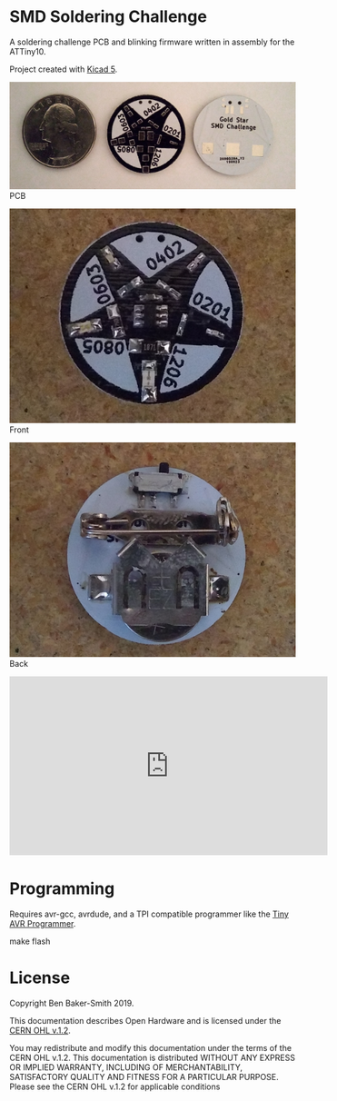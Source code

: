 # SMD Soldering Challenge

A soldering challenge PCB and blinking firmware written in assembly for
the ATTiny10.

Project created with [Kicad 5](http://www.kicad-pcb.org).

![UCP PCB](/images/smd-pcb.jpg)\
PCB

![UCP front](/images/smd-front.jpg)\
Front

![UCP PCB](/images/smd-back.jpg)\
Back

<iframe width="560" height="315" src="https://www.youtube.com/embed/fLHSi1b7yYU" frameborder="0" allow="accelerometer; autoplay; encrypted-media; gyroscope; picture-in-picture" allowfullscreen></iframe>

# Programming

Requires avr-gcc, avrdude, and a TPI compatible programmer like the [Tiny
AVR Programmer](https://www.sparkfun.com/products/11801).

  make flash

# License

Copyright Ben Baker-Smith 2019.

This documentation describes Open Hardware and is licensed under the
[CERN OHL v.1.2](/LICENSE.TXT).

You may redistribute and modify this documentation under the terms of the
CERN OHL v.1.2. This documentation is distributed
WITHOUT ANY EXPRESS OR IMPLIED WARRANTY, INCLUDING OF
MERCHANTABILITY, SATISFACTORY QUALITY AND FITNESS FOR A
PARTICULAR PURPOSE. Please see the CERN OHL v.1.2 for applicable
conditions
